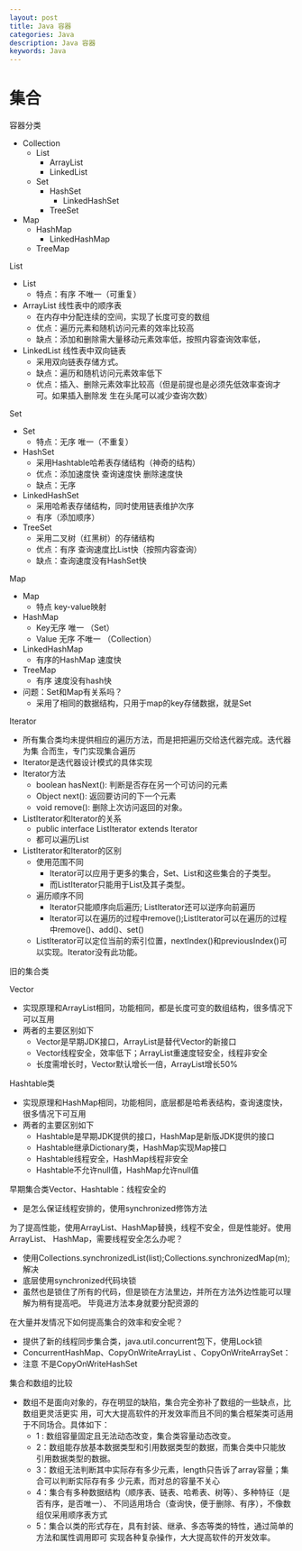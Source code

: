 ```yaml
---
layout: post
title: Java 容器
categories: Java
description: Java 容器
keywords: Java
---
```


# 集合

容器分类
- Collection
    - List
        - ArrayList
        - LinkedList
    - Set
        - HashSet
            - LinkedHashSet
        - TreeSet
- Map
    - HashMap
        - LinkedHashMap
    - TreeMap


List
- List 
    - 特点：有序  不唯一（可重复） 
- ArrayList 线性表中的顺序表 
    - 在内存中分配连续的空间，实现了长度可变的数组 
    - 优点：遍历元素和随机访问元素的效率比较高 
    - 缺点：添加和删除需大量移动元素效率低，按照内容查询效率低， 
- LinkedList 线性表中双向链表 
    - 采用双向链表存储方式。 
    - 缺点：遍历和随机访问元素效率低下 
    - 优点：插入、删除元素效率比较高（但是前提也是必须先低效率查询才可。如果插入删除发 生在头尾可以减少查询次数）

Set
- Set 
    - 特点：无序  唯一（不重复） 
- HashSet 
    - 采用Hashtable哈希表存储结构（神奇的结构） 
    - 优点：添加速度快  查询速度快 删除速度快 
    - 缺点：无序 
- LinkedHashSet 
    - 采用哈希表存储结构，同时使用链表维护次序 
    - 有序（添加顺序） 
- TreeSet 
    - 采用二叉树（红黑树）的存储结构 
    - 优点：有序  查询速度比List快（按照内容查询） 
    - 缺点：查询速度没有HashSet快

Map
- Map 
    - 特点 key-value映射 
- HashMap 
    - Key无序 唯一 （Set） 
    - Value 无序  不唯一 （Collection） 
- LinkedHashMap 
    - 有序的HashMap   速度快 
- TreeMap 
    - 有序   速度没有hash快 
- 问题：Set和Map有关系吗？ 
    - 采用了相同的数据结构，只用于map的key存储数据，就是Set

Iterator
- 所有集合类均未提供相应的遍历方法，而是把把遍历交给迭代器完成。迭代器为集 合而生，专门实现集合遍历
- Iterator是迭代器设计模式的具体实现
- Iterator方法 
    - boolean hasNext(): 判断是否存在另一个可访问的元素 
    - Object next(): 返回要访问的下一个元素 
    - void remove(): 删除上次访问返回的对象。
- ListIterator和Iterator的关系 
    - public interface ListIterator<E> extends Iterator<E> 
    - 都可以遍历List
- ListIterator和Iterator的区别 
    - 使用范围不同 
        - Iterator可以应用于更多的集合，Set、List和这些集合的子类型。 
        - 而ListIterator只能用于List及其子类型。 
    - 遍历顺序不同 
        - Iterator只能顺序向后遍历; ListIterator还可以逆序向前遍历 
        - Iterator可以在遍历的过程中remove();ListIterator可以在遍历的过程中remove()、add()、set() 
    - ListIterator可以定位当前的索引位置，nextIndex()和previousIndex()可以实现。Iterator没有此功能。


旧的集合类

Vector 
- 实现原理和ArrayList相同，功能相同，都是长度可变的数组结构，很多情况下可以互用 
- 两者的主要区别如下 
    - Vector是早期JDK接口，ArrayList是替代Vector的新接口 
    - Vector线程安全，效率低下；ArrayList重速度轻安全，线程非安全 
    - 长度需增长时，Vector默认增长一倍，ArrayList增长50% 

Hashtable类 
- 实现原理和HashMap相同，功能相同，底层都是哈希表结构，查询速度快，很多情况下可互用 
- 两者的主要区别如下 
    - Hashtable是早期JDK提供的接口，HashMap是新版JDK提供的接口 
    - Hashtable继承Dictionary类，HashMap实现Map接口 
    - Hashtable线程安全，HashMap线程非安全 
    - Hashtable不允许null值，HashMap允许null值

早期集合类Vector、Hashtable：线程安全的 
- 是怎么保证线程安排的，使用synchronized修饰方法 

为了提高性能，使用ArrayList、HashMap替换，线程不安全，但是性能好。使用ArrayList、 HashMap，需要线程安全怎么办呢？ 
- 使用Collections.synchronizedList(list);Collections.synchronizedMap(m);解决 
- 底层使用synchronized代码块锁 
- 虽然也是锁住了所有的代码，但是锁在方法里边，并所在方法外边性能可以理解为稍有提高吧。 毕竟进方法本身就要分配资源的 

在大量并发情况下如何提高集合的效率和安全呢？
- 提供了新的线程同步集合类，java.util.concurrent包下，使用Lock锁 
- ConcurrentHashMap、CopyOnWriteArrayList 、CopyOnWriteArraySet： 
- 注意 不是CopyOnWriteHashSet

 集合和数组的比较 
 - 数组不是面向对象的，存在明显的缺陷，集合完全弥补了数组的一些缺点，比数组更灵活更实 用，可大大提高软件的开发效率而且不同的集合框架类可适用于不同场合。具体如下： 
    - 1 : 数组容量固定且无法动态改变，集合类容量动态改变。 
    - 2：数组能存放基本数据类型和引用数据类型的数据，而集合类中只能放引用数据类型的数据。 
    - 3：数组无法判断其中实际存有多少元素，length只告诉了array容量；集合可以判断实际存有多 少元素，而对总的容量不关心 
    - 4：集合有多种数据结构（顺序表、链表、哈希表、树等）、多种特征（是否有序，是否唯一）、 不同适用场合（查询快，便于删除、有序），不像数组仅采用顺序表方式 
    - 5：集合以类的形式存在，具有封装、继承、多态等类的特性，通过简单的方法和属性调用即可 实现各种复杂操作，大大提高软件的开发效率。